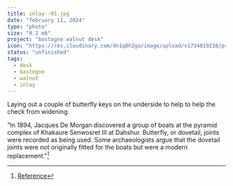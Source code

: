 ```yaml
---
title: inlay--01.jpg
date: "february 11, 2024"
type: "photo"
size: "0.2 mb"
project: "bastogne walnut desk"
icon: "https://res.cloudinary.com/dn1q8h2ga/image/upload/v1734019238/proportional.design-3.0/bastogne-walnut-desk/inlay/inlay--01_ce1qdn.webp"
status: "unfinished"
tags:
  - desk
  - bastogne
  - walnut
  - inlay
---
```


Laying out a couple of butterfly keys on the underside to help to help the check from widening.

"In 1894, Jacques De Morgan discovered a group of boats at the pyramid complex of Khakaure Senwosret III at Dahshur. Butterfly, or dovetail, joints were recorded as being used. Some archaeologists argue that the dovetail joints were not originally fitted for the boats but were a modern replacement."[^1]

[^1]: [Reference](https://doi.org/10.1177%2F030751331009600106)

